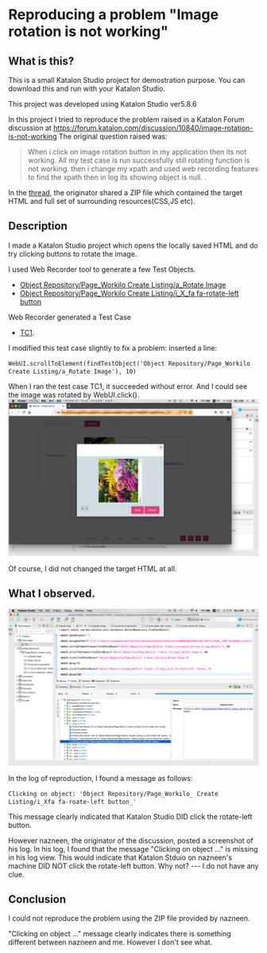 Reproducing a problem "Image rotation is not working"
=======

## What is this?

This is a small Katalon Studio project for demostration purpose.
You can download this and run with your Katalon Studio.

This project was developed using Katalon Studio ver5.8.6

In this project I tried to reproduce the problem raised in a Katalon Forum
discussion at https://forum.katalon.com/discussion/10840/image-rotation-is-not-working
The original question raised was:
>When i click on image rotation button in my application then its not working. All my test case is run successfully still rotating function is not working. then i change my xpath and used web recording features to find the xpath then in log its showing object is null. .

In the [thread](https://forum.katalon.com/discussion/10840/image-rotation-is-not-working), the originator shared a ZIP file which contained the target HTML and full set of surrounding resources(CSS,JS etc).

## Description

I made a Katalon Studio project which opens the locally saved HTML and do try clicking buttons to rotate the image.

I used Web Recorder tool to generate a few Test Objects.
- [Object Repository/Page_Workilo Create Listing/a_Rotate Image](https://github.com/kazurayam/KatalonDiscussion10840/blob/master/Object%20Repository/Page_Workilo%20%20Create%20Listing/a_Rotate%20Image.rs)
- [Object Repository/Page_Workilo Create Listing/i_X_fa fa-rotate-left button](https://github.com/kazurayam/KatalonDiscussion10840/blob/master/Object%20Repository/Page_Workilo%20%20Create%20Listing/i_X_fa%20fa-rotate-left%20%20button_.rs)

Web Recorder generated a Test Case
- [TC1](https://github.com/kazurayam/KatalonDiscussion10840/blob/master/Scripts/TC1/Script1543022546931.groovy).

I modified this test case slightly to fix a problem: inserted a line:
```
WebUI.scrollToElement(findTestObject('Object Repository/Page_Workilo  Create Listing/a_Rotate Image'), 10)

```

When I ran the test case TC1, it succeeded without error. And I could see the image was rotated by WebUI.click().
![image was roated](docs/images/screenshot2018-11-24_11.04.59.png)

Of course, I did not changed the target HTML at all.

## What I observed.

![logview](docs/images/screenshot2018-11-24_11.14.11.png)

In the log of reproduction, I found a message as follows:
```
Clicking on object: 'Object Repository/Page_Workilo_ Create Listing/i_Xfa fa-roate-left button_'

```

This message clearly indicated that Katalon Studio DID click the rotate-left button.

However nazneen, the originator of the discussion, posted a screenshot of his log. In his log, I found that the message "Clicking on object ..." is missing in his log view. This would indicate that Katalon Stduio on nazneen's machine DID NOT click the rotate-left button. Why not? --- I do not have any clue.

## Conclusion

I could not reproduce the problem using the ZIP file provided by nazneen.

"Clicking on object ..." message clearly indicates there is something different between nazneen and me. However I don't see what.
